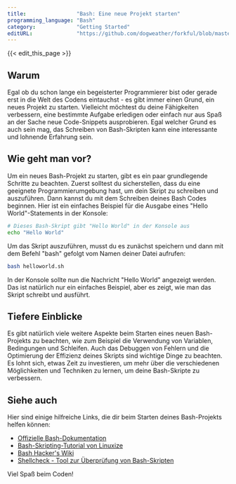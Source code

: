 ```yaml
---
title:                "Bash: Eine neue Projekt starten"
programming_language: "Bash"
category:             "Getting Started"
editURL:              "https://github.com/dogweather/forkful/blob/master/content/de/bash/starting-a-new-project.md"
---
```


{{< edit_this_page >}}

## Warum

Egal ob du schon lange ein begeisterter Programmierer bist oder gerade erst in die Welt des Codens eintauchst - es gibt immer einen Grund, ein neues Projekt zu starten. Vielleicht möchtest du deine Fähigkeiten verbessern, eine bestimmte Aufgabe erledigen oder einfach nur aus Spaß an der Sache neue Code-Snippets ausprobieren. Egal welcher Grund es auch sein mag, das Schreiben von Bash-Skripten kann eine interessante und lohnende Erfahrung sein.

## Wie geht man vor?

Um ein neues Bash-Projekt zu starten, gibt es ein paar grundlegende Schritte zu beachten. Zuerst solltest du sicherstellen, dass du eine geeignete Programmierumgebung hast, um dein Skript zu schreiben und auszuführen. Dann kannst du mit dem Schreiben deines Bash Codes beginnen. Hier ist ein einfaches Beispiel für die Ausgabe eines "Hello World"-Statements in der Konsole:

```Bash
# Dieses Bash-Skript gibt "Hello World" in der Konsole aus
echo "Hello World"
```

Um das Skript auszuführen, musst du es zunächst speichern und dann mit dem Befehl "bash" gefolgt vom Namen deiner Datei aufrufen:

```Bash
bash helloworld.sh
```

In der Konsole sollte nun die Nachricht "Hello World" angezeigt werden. Das ist natürlich nur ein einfaches Beispiel, aber es zeigt, wie man das Skript schreibt und ausführt.

## Tiefere Einblicke

Es gibt natürlich viele weitere Aspekte beim Starten eines neuen Bash-Projekts zu beachten, wie zum Beispiel die Verwendung von Variablen, Bedingungen und Schleifen. Auch das Debuggen von Fehlern und die Optimierung der Effizienz deines Skripts sind wichtige Dinge zu beachten. Es lohnt sich, etwas Zeit zu investieren, um mehr über die verschiedenen Möglichkeiten und Techniken zu lernen, um deine Bash-Skripte zu verbessern.

## Siehe auch

Hier sind einige hilfreiche Links, die dir beim Starten deines Bash-Projekts helfen können:

- [Offizielle Bash-Dokumentation](https://www.gnu.org/software/bash/)
- [Bash-Skripting-Tutorial von Linuxize](https://linuxize.com/post/bash-scripting-tutorial/)
- [Bash Hacker's Wiki](http://wiki.bash-hackers.org/)
- [Shellcheck - Tool zur Überprüfung von Bash-Skripten](https://www.shellcheck.net/)

Viel Spaß beim Coden!